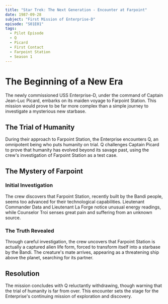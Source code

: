 ```yaml
---
title: "Star Trek: The Next Generation - Encounter at Farpoint"
date: 1987-09-28
subject: "First Mission of Enterprise-D"
episode: "S01E01"
tags:
  - Pilot Episode
  - Q
  - Picard
  - First Contact
  - Farpoint Station
  - Season 1
---
```


# The Beginning of a New Era

The newly commissioned USS Enterprise-D, under the command of Captain Jean-Luc Picard, embarks on its maiden voyage to Farpoint Station. This mission would prove to be far more complex than a simple journey to investigate a mysterious new starbase.

## The Trial of Humanity

During their approach to Farpoint Station, the Enterprise encounters Q, an omnipotent being who puts humanity on trial. Q challenges Captain Picard to prove that humanity has evolved beyond its savage past, using the crew's investigation of Farpoint Station as a test case.

## The Mystery of Farpoint

### Initial Investigation
The crew discovers that Farpoint Station, recently built by the Bandi people, seems too advanced for their technological capabilities. Lieutenant Commander Data and Lieutenant La Forge notice unusual energy readings, while Counselor Troi senses great pain and suffering from an unknown source.

### The Truth Revealed
Through careful investigation, the crew uncovers that Farpoint Station is actually a captured alien life form, forced to transform itself into a starbase by the Bandi. The creature's mate arrives, appearing as a threatening ship above the planet, searching for its partner.

## Resolution
The mission concludes with Q reluctantly withdrawing, though warning that the trial of humanity is far from over. This encounter sets the stage for the Enterprise's continuing mission of exploration and discovery.